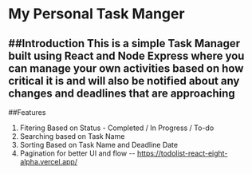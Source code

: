 # My Personal Task Manger

##Introduction
This is a simple Task Manager built using React and Node Express where you can manage your own activities based on how critical it is and will also be notified about any changes and deadlines that are approaching
--
##Features
  1. Fitering Based on Status - Completed / In Progress / To-do
  2. Searching based on Task Name
  3. Sorting Based on Task Name and Deadline Date
  4. Pagination for better UI and flow
--
https://todolist-react-eight-alpha.vercel.app/

